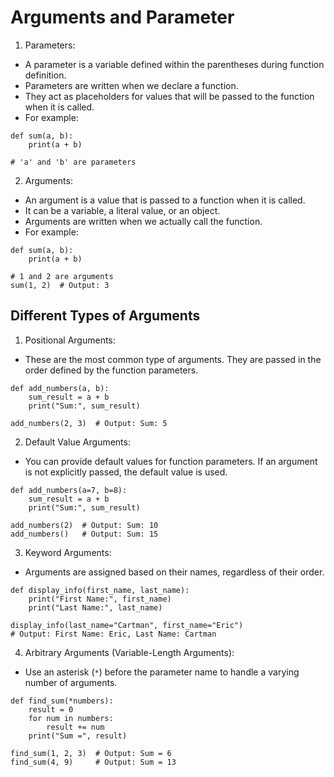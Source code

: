 # Arguments and Parameter

1. Parameters:
  * A parameter is a variable defined within the parentheses during function definition.
  * Parameters are written when we declare a function.
  * They act as placeholders for values that will be passed to the function when it is called.
  * For example:
```
def sum(a, b):
    print(a + b)

# 'a' and 'b' are parameters

```

2. Arguments:
  * An argument is a value that is passed to a function when it is called.
  * It can be a variable, a literal value, or an object.
  * Arguments are written when we actually call the function.
  * For example:
```
def sum(a, b):
    print(a + b)

# 1 and 2 are arguments
sum(1, 2)  # Output: 3

```

## Different Types of Arguments

1. Positional Arguments:
 * These are the most common type of arguments. They are passed in the order defined by the function parameters.
```
def add_numbers(a, b):
    sum_result = a + b
    print("Sum:", sum_result)

add_numbers(2, 3)  # Output: Sum: 5
```

2. Default Value Arguments:
 * You can provide default values for function parameters. If an argument is not explicitly passed, the default value is used.
```
def add_numbers(a=7, b=8):
    sum_result = a + b
    print("Sum:", sum_result)

add_numbers(2)  # Output: Sum: 10
add_numbers()   # Output: Sum: 15
```

3. Keyword Arguments:
 * Arguments are assigned based on their names, regardless of their order.
```
def display_info(first_name, last_name):
    print("First Name:", first_name)
    print("Last Name:", last_name)

display_info(last_name="Cartman", first_name="Eric")
# Output: First Name: Eric, Last Name: Cartman
```

4. Arbitrary Arguments (Variable-Length Arguments):
 * Use an asterisk (`*`) before the parameter name to handle a varying number of arguments.
```
def find_sum(*numbers):
    result = 0
    for num in numbers:
        result += num
    print("Sum =", result)

find_sum(1, 2, 3)  # Output: Sum = 6
find_sum(4, 9)     # Output: Sum = 13
```
